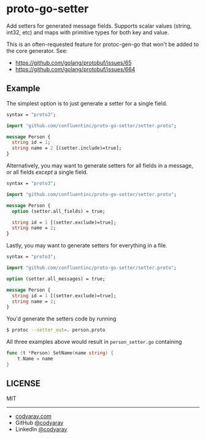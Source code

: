# proto-go-setter

Add setters for generated message fields. Supports scalar values (string, int32, etc) and maps
with primitive types for both key and value.

This is an often-requested feature for protoc-gen-go that won't be added to the core generator. See:

* https://github.com/golang/protobuf/issues/65
* https://github.com/golang/protobuf/issues/664

## Example

The simplest option is to just generate a setter for a single field.

```proto
syntax = "proto3";

import "github.com/confluentinc/proto-go-setter/setter.proto";

message Person {
  string id = 1;
  string name = 2 [(setter.include)=true];
}
```

Alternatively, you may want to generate setters for all fields in a message, or
all fields _except_ a single field.

```proto
syntax = "proto3";

import "github.com/confluentinc/proto-go-setter/setter.proto";

message Person {
  option (setter.all_fields) = true;

  string id = 1 [(setter.exclude)=true];
  string name = 2;
}
```

Lastly, you may want to generate setters for everything in a file.

```proto
syntax = "proto3";

import "github.com/confluentinc/proto-go-setter/setter.proto";

option (setter.all_messages) = true;

message Person {
  string id = 1 [(setter.exclude)=true];
  string name = 2;
}
```

You'd generate the setters code by running

```bash
$ protoc --setter_out=. person.proto
```

All three examples above would result in `person_setter.go` containing

```go
func (t *Person) SetName(name string) {
	t.Name = name
}
```

## LICENSE

MIT

---

- [codyaray.com](http://codyaray.com)
- GitHub [@codyaray](https://github.com/codyaray)
- LinkedIn [@codyaray](https://linkedin.com/in/codyaray)
